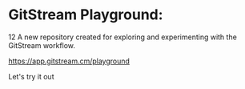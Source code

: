 # GitStream Playground:
12
A new repository created for exploring and experimenting with the GitStream workflow.

https://app.gitstream.cm/playground

Let's try it out
